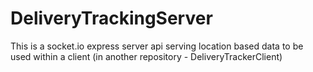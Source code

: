 # DeliveryTrackingServer
This is a socket.io express server api serving location based data to be used within a client (in another repository - DeliveryTrackerClient)
